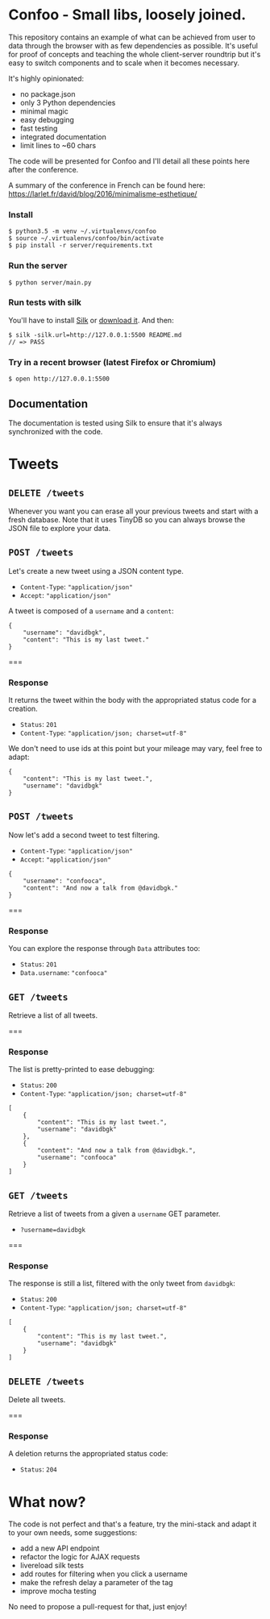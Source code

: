 # Confoo - Small libs, loosely joined.

This repository contains an example of what can be achieved
from user to data through the browser with as few
dependencies as possible. It's useful for proof of concepts
and teaching the whole client-server roundtrip but it's
easy to switch components and to scale when it becomes
necessary.

It's highly opinionated:

- no package.json
- only 3 Python dependencies
- minimal magic
- easy debugging
- fast testing
- integrated documentation
- limit lines to ~60 chars

The code will be presented for Confoo and I'll detail all
these points here after the conference.

A summary of the conference in French can be found here:
https://larlet.fr/david/blog/2016/minimalisme-esthetique/


### Install

    $ python3.5 -m venv ~/.virtualenvs/confoo
    $ source ~/.virtualenvs/confoo/bin/activate
    $ pip install -r server/requirements.txt

### Run the server

    $ python server/main.py

### Run tests with silk

You'll have to install [Silk](https://github.com/matryer/silk)
or [download it](https://github.com/matryer/silk/releases).
And then:

    $ silk -silk.url=http://127.0.0.1:5500 README.md
    // => PASS

### Try in a recent browser (latest Firefox or Chromium)

    $ open http://127.0.0.1:5500


## Documentation

The documentation is tested using Silk to ensure that it's
always synchronized with the code.

# Tweets

## `DELETE /tweets`

Whenever you want you can erase all your previous tweets and
start with a fresh database. Note that it uses TinyDB so you
can always browse the JSON file to explore your data.

## `POST /tweets`

Let's create a new tweet using a JSON content type.

* `Content-Type`: `"application/json"`
* `Accept`: `"application/json"`

A tweet is composed of a `username` and a `content`:

```
{
    "username": "davidbgk",
    "content": "This is my last tweet."
}
```

===

### Response

It returns the tweet within the body with the appropriated
status code for a creation.

* `Status`: `201`
* `Content-Type`: `"application/json; charset=utf-8"`

We don't need to use ids at this point but your mileage may
vary, feel free to adapt:

```
{
    "content": "This is my last tweet.",
    "username": "davidbgk"
}
```

## `POST /tweets`

Now let's add a second tweet to test filtering.

* `Content-Type`: `"application/json"`
* `Accept`: `"application/json"`

```
{
    "username": "confooca",
    "content": "And now a talk from @davidbgk."
}
```

===

### Response

You can explore the response through `Data` attributes too:

* `Status`: `201`
* `Data.username`: `"confooca"`


## `GET /tweets`

Retrieve a list of all tweets.

===

### Response

The list is pretty-printed to ease debugging:

* `Status`: `200`
* `Content-Type`: `"application/json; charset=utf-8"`

```
[
    {
        "content": "This is my last tweet.",
        "username": "davidbgk"
    },
    {
        "content": "And now a talk from @davidbgk.",
        "username": "confooca"
    }
]
```

## `GET /tweets`

Retrieve a list of tweets from a given a `username` GET
parameter.

* `?username=davidbgk`

===

### Response

The response is still a list, filtered with the only tweet
from `davidbgk`:

* `Status`: `200`
* `Content-Type`: `"application/json; charset=utf-8"`

```
[
    {
        "content": "This is my last tweet.",
        "username": "davidbgk"
    }
]
```

## `DELETE /tweets`

Delete all tweets.

===

### Response

A deletion returns the appropriated status code:

* `Status`: `204`


# What now?

The code is not perfect and that's a feature, try the
mini-stack and adapt it to your own needs, some suggestions:

- add a new API endpoint
- refactor the logic for AJAX requests
- livereload silk tests
- add routes for filtering when you click a username
- make the refresh delay a parameter of the tag
- improve mocha testing

No need to propose a pull-request for that, just enjoy!
